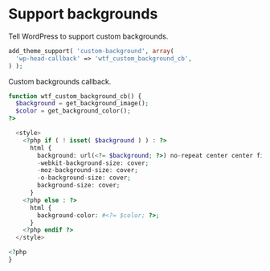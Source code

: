 # Support backgrounds

Tell WordPress to support custom backgrounds.

```php
add_theme_support( 'custom-background', array(
  'wp-head-callback' => 'wtf_custom_background_cb',
) );
```

Custom backgrounds callback.

```php
function wtf_custom_background_cb() {
  $background = get_background_image();
  $color = get_background_color();
?>

  <style>
    <?php if ( ! isset( $background ) ) : ?>
      html {
        background: url(<?= $background; ?>) no-repeat center center fixed;
        -webkit-background-size: cover;
        -moz-background-size: cover;
        -o-background-size: cover;
        background-size: cover;
      }
    <?php else : ?>
      html {
        background-color: #<?= $color; ?>;
      }
    <?php endif ?>
  </style>

<?php
}
```
